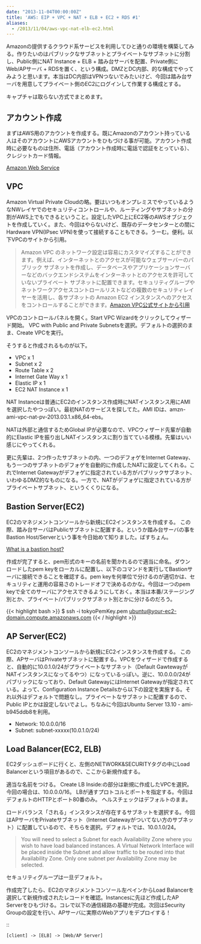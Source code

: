 ```yaml
---
date: "2013-11-04T00:00:00Z"
title: 'AWS: EIP + VPC + NAT + ELB + EC2 + RDS #1'
aliases:
  - /2013/11/04/aws-vpc-nat-elb-ec2.html
---
```


Amazonの提供するクラウド系サービスを利用してひと通りの環境を構築してみる。作りたいのはパブリックなサブネットとプライベートなサブネットに分割し、Public側にNAT Instance + ELB + 踏み台サーバを配置、Private側にWeb/APサーバ + RDSを置く、という構成。DMZとDC内部、的な構成でやってみようと思います。本当はDC内部はVPNつないでみたいけど、今回は踏み台サーバを用意してプライベート側のEC2にログインして作業する構成とする。

キャプチャは取らない方式でまとめます。

アカウント作成
--------------
まずはAWS用のアカウントを作成する。既にAmazonのアカウント持っている人はそのアカウントにAWSアカウントをひもづける事が可能。アカウント作成時に必要なものは住所、電話（アカウント作成時に電話で認証をとっている）、クレジットカード情報。

[Amazon Web Service](http://aws.amazon.com/jp/)

VPC
---
Amazon Virtual Private Cloudの略。要はいつもオンプレミスでやっているようなNWレイヤでのセキュリティコントロールや、ルーティングやサブネットの分割がAWS上でもできるということ。設定したVPC上にEC2等のAWSオブジェクトを作成していく。また、今回はやらないけど、既存のデータセンターとの間にHardware VPN(IPsec VPN)を使って接続することもできる。うーむ。便利。以下VPCのサイトから引用。

>Amazon VPC のネットワーク設定は容易にカスタマイズすることができます。例えば、インターネットとのアクセスが可能なウェブサーバーのパブリック サブネットを作成し、データベースやアプリケーションサーバーなどのバックエンドシステムをインターネットとのアクセスを許可していないプライベート サブネットに配置できます。セキュリティグループやネットワークアクセスコントロールリストなどの複数のセキュリティレイヤーを活用し、各サブネットの Amazon EC2 インスタンスへのアクセスをコントロールすることができます。[Amazon VPC公式サイトから引用](http://aws.amazon.com/jp/vpc/)

VPCのコントロールパネルを開く。Start VPC Wizardをクリックしてウィザード開始。
VPC with Public and Private Subnetsを選択。デフォルトの選択のまま、Create VPCを実行。

そうすると作成されるものが以下。
- VPC x 1
- Subnet x 2
- Route Table x 2
- Internet Gate Way x 1
- Elastic IP x 1
- EC2 NAT Instance x 1

NAT Instanceは普通にEC2のインスタンス作成時にNATインスタンス用にAMIを選択したやつっぽい。最初NATのサービスを探してた。AMI IDは、amzn-ami-vpc-nat-pv-2013.03.1.x86_64-ebs。

NATは外部と通信するためGlobal IPが必要なので、VPCウィザード先輩が自動的にElastic IPを振り出しNATインスタンスに割り当てている模様。先輩はいい感じにやってくれる。

更に先輩は、2つ作ったサブネットの内、一つのデフォゲをInternet Gateway、もう一つのサブネットのデフォゲを自動的に作成したNATに設定してくれる。これでInternet Gatewayがデフォゲに指定されている方がパブリックサブネット、いわゆるDMZ的なものになる。一方で、NATがデフォゲに指定されている方がプライベートサブネット、というくくりになる。


Bastion Server(EC2)
-------------------
EC2のマネジメントコンソールから新規にEC2インスタンスを作成する。
この際、踏み台サーバはPublicサブネットに配置する。というか踏み台サーバの事をBastion Host/Serverという事を今日始めて知りました。ばすちょん。

[What is a bastion host?](http://www.sans.org/security-resources/idfaq/bastion.php)

作成が完了すると、pem形式のキーの名前を聞かれるので適当に命名。ダウンロードしたpem keyをローカルに配置し、以下のコマンドを実行してBastionサーバに接続できることを確認する。pem keyを何単位で分けるのが適切かは、セキュリティと運用の容易さのトレードオフで決めるのかな。今回は一つのpem keyで全てのサーバにアクセスできるようにしておく。本当は本番/ステージング別とか、プライベート/パブリックサブネット別とかに分けるのだろう。


{{< highlight bash >}}
    $ ssh -i tokyoPemKey.pem ubuntu@your-ec2-domain.compute.amazonaws.com
{{< / highlight >}}


AP Server(EC2)
---------------
EC2のマネジメントコンソールから新規にEC2インスタンスを作成する。
この際、APサーバはPrivateサブネットに配置する。VPCをウィザードで作成すると、自動的に10.0.1.0/24がプライベートなサブネット（Default GawtewayがNATインスタンスになってるやつ）になっているっぽい。逆に、10.0.0.0/24がパブリックになっており、Default GatewayにはInternet Gatewayが指定されている。よって、Configuration Instance Detailsから以下の設定を実施する。それ以外はデフォルトで問題なし。プライベートなサブネットに配置するので、Public IPとかは設定しないでよし。ちなみに今回はUbuntu Server 13.10 - ami-b945ddb8を利用。

- Network: 10.0.0.0/16
- Subnet: subnet-xxxxx(10.0.1.0/24)


Load Balancer(EC2, ELB)
-----------------------
EC2ダッシュボードに行くと、左側のNETWORK&SECURITYタグの中にLoad Balancerという項目があるので、ここから新規作成する。

適当な名前をつける。
Create LB Inside:の部分は新規に作成したVPCを選択。今回の場合は、10.0.0.0/16。
LBが通すプロトコルとポートを指定する。今回はデフォルトのHTTPとポート80番のみ。
ヘルスチェックはデフォルトのまま。

ロードバランス「される」インスタンスが存在するサブネットを選択する。今回はAPサーバをPrivateサブネット（Internet Gatewayがついてない方のサブネット）に配置しているので、そちらを選択。デフォルトでは、10.0.1.0/24。
>You will need to select a Subnet for each Availability Zone where you wish to have load balanced instances. A Virtual Network Interface will be placed inside the Subnet and allow traffic to be routed into that Availability Zone. Only one subnet per Availability Zone may be selected.


セキュリティグループは一旦デフォルト。


作成完了したら、EC2のマネジメントコンソール左ペインからLoad Balancerを選択して新規作成されたレコードを確認。Instancesに先ほど作成したAP Serverをひもづける。コレで以下の通信経路の基礎が完成。次回はSecurity Groupの設定を行い、APサーバに実際のWebアプリをデプロイする！

::

    [client] -> [ELB] -> [Web/AP Server]




